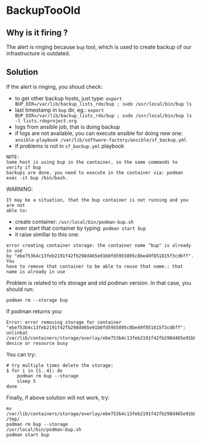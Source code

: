 BackupTooOld
============

Why is it firing ?
------------------

The alert is ringing because `bup` tool, which is used to create
backup of our infrastructure is outdated.

Solution
--------
If the alert is ringing, you shoud check:

- to get other backup hosts, just type: `export BUP_DIR=/var/lib/backup_lists_rdo/bup ; sudo /usr/local/bin/bup ls`
- last timestamp in `bup` dir, eg.: `export BUP_DIR=/var/lib/backup_lists_rdo/bup ; sudo /usr/local/bin/bup ls -l lists.rdoproject.org`
- logs from ansible job, that is doing backup
- if logs are not available, you can execute ansible for doing new one: `ansible-playbook /var/lib/software-factory/ansible/sf_backup.yml`
- if problems is not in `sf_backup.yml` playbook

```
NOTE:
Some host is using bup in the container, so the same commands to verify if bup
backups are done, you need to execute in the container via: podman exec -it bup /bin/bash.
```

WARNING:
```
It may be a situation, that the bup container is not running and you are not
able to:
```
- create container: `/usr/local/bin/podman-bup.sh`
- even start that container by typing: `podman start bup`
- it raise simillar to this one:
```
error creating container storage: the container name "bup" is already in use
by "ebe753b4c13feb2191f42fb298d465e91b0fd5955895c8be49f851815f3cd6ff". You
have to remove that container to be able to reuse that name.: that name is already in use
```
Problem is related to nfs storage and old podman version. In that case,
you should run:

```
podman rm --storage bup
```

If podman returns you:
```
Error: error removing storage for container "ebe753b4c13feb2191f42fb298d465e91b0fd5955895c8be49f851815f3cd6ff": unlinkat
/var/lib/containers/storage/overlay/ebe753b4c13feb2191f42fb298d465e91b0fd5955895c8be49f851815f3cd6ff/merged: device or resource busy
```

You can try:
```
# try multiple times delete the storage:
$ for i in {1..4}; do
    podman rm bup --storage
    sleep 5
done
```

Finally, if above solution will not work, try:
```
mv /var/lib/containers/storage/overlay/ebe753b4c13feb2191f42fb298d465e91b0fd5955895c8be49f851815f3cd6ff /tmp/
podman rm bup --storage
/usr/local/bin/podman-bup.sh
podman start bup
```

